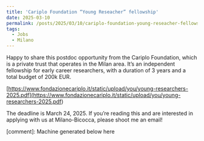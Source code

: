 ```yaml
---
title: 'Cariplo Foundation “Young Reseacher” fellowship'
date: 2025-03-10
permalink: /posts/2025/03/10/cariplo-foundation-young-reseacher-fellowship
tags:
  - Jobs
  - Milano
---
```


Happy to share this postdoc opportunity from the Cariplo Foundation, which is a private trust that operates in the Milan area. It’s an independent fellowship for early career researchers, with a duration of 3 years and a total budget of 200k EUR.

[https://www.fondazionecariplo.it/static/upload/you/young-researchers-2025.pdf](<https://www.fondazionecariplo.it/static/upload/you/young-researchers-2025.pdf>)

The deadline is March 24, 2025. If you’re reading this and are interested in applying with us at Milano-Bicocca, please shoot me an email!

[comment]: Machine generated below here
